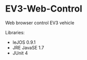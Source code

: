 # EV3-Web-Control

Web browser control EV3 vehicle

Libraries:
- leJOS 0.9.1
- JRE JavaSE 1.7
- JUnit 4